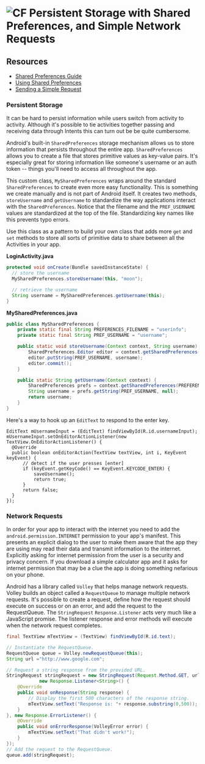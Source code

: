 # ![CF](http://i.imgur.com/7v5ASc8.png) Persistent Storage with Shared Preferences, and Simple Network Requests

## Resources
* [Shared Preferences Guide](https://developer.android.com/guide/topics/data/data-storage.html#pref)
* [Using Shared Preferences](https://developer.android.com/training/data-storage/shared-preferences.html)
* [Sending a Simple Request](https://developer.android.com/training/volley/simple.html)

### Persistent Storage
It can be hard to persist information while users switch from activity to
activity. Although it's possible to tie activities together passing and
receiving data through Intents this can turn out be be quite cumbersome.

Android's built-in `SharedPreferences` storage mechanism allows us to store
information that persists throughout the entire app. `SharedPreferences`
allows you to create a file that stores primitive values as key-value pairs.
It's especially great for storing information like someone's username or an auth
token -- things you'll need to access all throughout the app.

This custom class, `MySharedPreferences` wraps around the standard
`SharedPreferences` to create even more easy functionality. This is something we
create manually and is not part of Android itself. It creates two methods,
`storeUsername` and `getUsername` to standardize the way applications interact
with the `SharedPreferences`. Notice that the filename and the `PREF_USERNAME`
values are standardized at the top of the file. Standardizing key names like
this prevents typo errors.

Use this class as a pattern to build your own class that adds more `get` and
`set` methods to store all sorts of primitive data to share between all the
Activities in your app.

**LoginActivity.java**
```java
protected void onCreate(Bundle savedInstanceState) {
  // store the username
  MySharedPreferences.storeUsername(this, "moon");

  // retrieve the username
  String username = MySharedPreferences.getUsername(this);
}
```

**MySharedPreferences.java**
```java
public class MySharedPreferences {
    private static final String PREFERENCES_FILENAME = "userinfo";
    private static final String PREF_USERNAME = "username";

    public static void storeUsername(Context context, String username) {
        SharedPreferences.Editor editor = context.getSharedPreferences(PREFERENCES_FILENAME, MODE_PRIVATE).edit();
        editor.putString(PREF_USERNAME, username);
        editor.commit();
    }

    public static String getUsername(Context context) {
        SharedPreferences prefs = context.getSharedPreferences(PREFERENCES_FILENAME, MODE_PRIVATE);
        String username = prefs.getString(PREF_USERNAME, null);
        return username;
    }
}
```

Here's a way to hook up an `EditText` to respond to the enter key.

```
EditText mUsernameInput = (EditText) findViewById(R.id.usernameInput);
mUsernameInput.setOnEditorActionListener(new TextView.OnEditorActionListener() {
  @Override
  public boolean onEditorAction(TextView textView, int i, KeyEvent keyEvent) {
      // detect if the user presses [enter]
      if (keyEvent.getKeyCode() == KeyEvent.KEYCODE_ENTER) {
          saveUsername();
          return true;
      }
      return false;
  }
});
```
### Network Requests
In order for your app to interact with the internet you need to add the
`android.permission.INTERNET` permission to your app's manifest. This presents
an explicit dialog to the user to make them aware that the app they are using
may read their data and transmit information to the internet. Explicitly
asking for internet permission from the user is a security and privacy concern.
If you download a simple calculator app and it asks for internet permission that
may be a clue the app is doing something nefarious on your phone.

Android has a library called `Volley` that helps manage network requests.
Volley builds an object called a `RequestQueue` to manage multiple network
requests. It's possible to create a request, define how the request should
execute on success or on an error, and add the request to the RequestQueue.
The `StringRequest` `Response.Listener` acts very much like a JavaScript
promise. The listener response and error methods will execute when the
network request completes.

```java
final TextView mTextView = (TextView) findViewById(R.id.text);

// Instantiate the RequestQueue.
RequestQueue queue = Volley.newRequestQueue(this);
String url ="http://www.google.com";

// Request a string response from the provided URL.
StringRequest stringRequest = new StringRequest(Request.Method.GET, url,
            new Response.Listener<String>() {
    @Override
    public void onResponse(String response) {
        // Display the first 500 characters of the response string.
        mTextView.setText("Response is: "+ response.substring(0,500));
    }
}, new Response.ErrorListener() {
    @Override
    public void onErrorResponse(VolleyError error) {
        mTextView.setText("That didn't work!");
    }
});
// Add the request to the RequestQueue.
queue.add(stringRequest);
```
